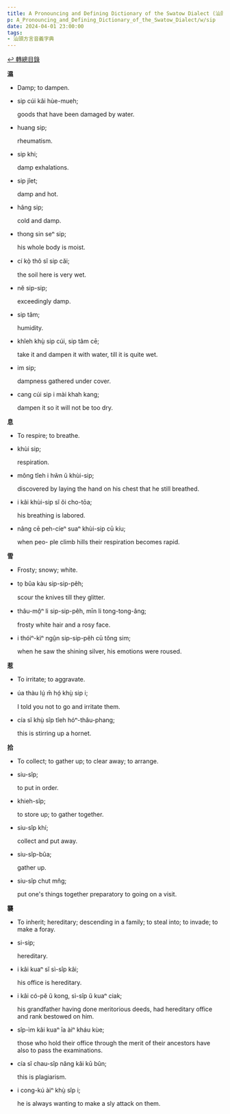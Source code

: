 ```yaml
---
title: A Pronouncing and Defining Dictionary of the Swatow Dialect (汕頭方言音義字典) / sip
p: A_Pronouncing_and_Defining_Dictionary_of_the_Swatow_Dialect/w/sip
date: 2024-04-01 23:00:00
tags: 
- 汕頭方言音義字典
---
```


[↩️ 轉總目錄](/A_Pronouncing_and_Defining_Dictionary_of_the_Swatow_Dialect)


**濕**
- Damp; to dampen.

- sip cúi kâi hùe-mueh;

  goods that have been damaged by water.

- huang sip;

  rheumatism.

- sip khi;

  damp exhalations.

- sip jîet;

  damp and hot.

- hâng sip;

  cold and damp.

- thong sin seⁿ sip;

  his whole body is moist.

- cí kò̤ thô sĭ sip căi;

  the soil here is very wet.

- nĕ sip-sip;

  exceedingly damp.

- sip tâm;

  humidity.

- khîeh khṳ̀ sip cúi, sip tâm cē;

  take it and dampen it with water, till it is quite wet.

- im sip;

  dampness gathered under cover.

- cang cúi sip i mài khah kang;

  dampen it so it will not be too dry.

**息**
- To respire; to breathe.

- khùi sip;

  respiration.

- mông tîeh i hŵn ŭ khùi-sip;

  discovered by laying the hand on his chest that he still breathed.

- i kâi khùi-sip sĭ ŏi cho-tōa;

  his breathing is labored.

- nâng cē peh-cíeⁿ suaⁿ khùi-sip cū kíu;

  when peo- ple climb hills their respiration becomes rapid.

**雪**
- Frosty; snowy; white.

- to̤ bûa kàu sip-sip-pêh;

  scour the knives till they glitter.

- thâu-mô̤ⁿ li sip-sip-pêh, mīn li tong-tong-âng;

  frosty white hair and a rosy face.

- i thóiⁿ-kìⁿ ngṳ̂n sip-sip-pêh cū tŏng sim;

  when he saw the shining silver, his emotions were roused.

**惹**
- To irritate; to aggravate.

- úa thàu lṳ́ m̄ hó̤ khṳ̀ sip i;

  I told you not to go and irritate them.

- cía sĭ khṳ̀ sîp tîeh hóⁿ-thâu-phang;

  this is stirring up a hornet.

**拾**
- To collect; to gather up; to  clear away; to arrange.

- siu-sîp;

  to put in order.

- khieh-sîp;

  to store up; to gather together.

- siu-sîp khí;

  collect and put away.

- siu-sîp-bûa;

  gather up.

- siu-sîp chut mn̂g;

  put one's things together preparatory to going on a visit.

**襲**
- To inherit; hereditary; descending in a family; to steal into; to invade; to make a foray. 

- si-sip;

  hereditary.

- i kâi kuaⁿ sĭ sì-sîp kâi;

  his office is hereditary.

- i kâi có-pĕ ŭ kong, sì-sîp ŭ kuaⁿ ciak;

  his grandfather having done meritorious deeds, had hereditary office and rank bestowed on him.

- sîp-ìm kâi kuaⁿ īa àiⁿ kháu kùe;

  those who hold their office through the merit of their ancestors have also to pass the examinations.

- cía sĭ chau-sîp nâng kâi kū bûn;

  this is plagiarism.

- i cong-kú àiⁿ khṳ̀ sîp i;

  he is always wanting to make a sly attack on them.